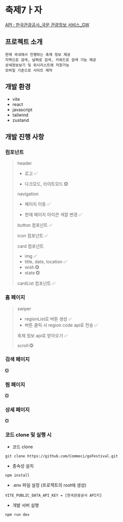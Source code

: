 # 축제7ㅏ자

[API : 한국관광공사\_국문 관광정보 서비스\_GW ](https://www.data.go.kr/tcs/dss/selectApiDataDetailView.do?publicDataPk=15101578#/)

## 프로젝트 소개

```
현재 국내에서 진행하는 축제 정보 제공
지역으로 검색, 날짜로 검색, 키워드로 검색 기능 제공
상세정보보기 및 위시리스트에 저장가능
모바일 기준으로 사이트 제작
```

## 개발 환경

-   vite
-   react
-   javascript
-   tailwind
-   zustand

## 개발 진행 사항

### 컴포넌트

> header
>
> -   로고 ✅
>
> -   다크모드, 라이트모드 ❎
>
> navigation
>
> -   페이지 이동 ✅
>
> -   현재 페이지 아이콘 색깔 변경 ✅
>
> button 컴포넌트 ✅
>
> icon 컴포넌트 ✅
>
> card 컴포넌트
>
> -   img ✅
> -   title, date, location ✅
> -   wish ❎
> -   state ❎
>
> cardList 컴포넌트 ✅

### 홈 페이지

> swiper
>
> -   regionList로 버튼 생성 ✅
> -   버튼 클릭 시 region code api로 전송 ✅
>
> 축제 정보 api로 받아오기 ✅
>
> scroll ❎

### 검색 페이지

❎

### 찜 페이지

❎

### 상세 페이지

❎

### 코드 clone 및 실행 시

-   코드 clone

```
git clone https://github.com/Commeci/goFestival.git
```

-   종속성 설치

```
npm install
```

-   .env 파일 설정 (프로젝트의 root에 생성)

```
VITE_PUBLIC_DATA_API_KEY = [한국관광공사 API키]
```

-   개발 서버 실행

```
npm run dev
```
